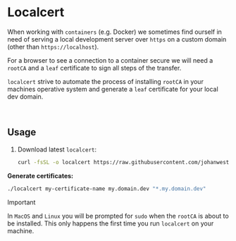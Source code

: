 # Localcert

When working with `containers` (e.g. Docker) we sometimes find ourself in need of serving a local development server over `https` on a custom domain (other than `https://localhost`). 

For a browser to see a connection to a container secure we will need a `rootCA` and a `leaf` certificate to sign all steps of the transfer.

`localcert` strive to automate the process of installing `rootCA` in your machines operative system and generate a `leaf` certificate for your local dev domain.

<br>

## Usage

1. Download latest `localcert`:
	
	```bash
	curl -fsSL -o localcert https://raw.githubusercontent.com/johanwestling/localcert/HEAD/localcert)
	```

**Generate certificates:**
```bash
./localcert my-certificate-name my.domain.dev "*.my.domain.dev"
```

> [!IMPORTANT]
> In `MacOS` and `Linux` you will be prompted for `sudo` when the `rootCA` is about to be installed. This only happens the first time you run `localcert` on your machine.